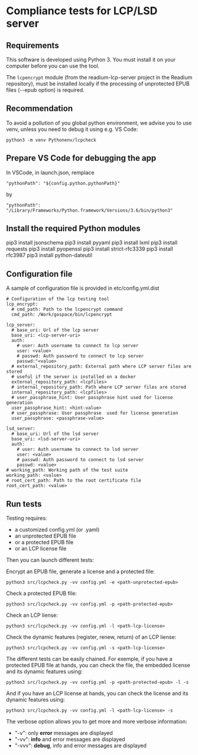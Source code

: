 # Compliance tests for LCP/LSD server

## Requirements

This software is developed using Python 3. You must install it on your computer before you can use the tool.

The `lcpencrypt` module (from the readium-lcp-server project in the Readium repository), must be installed locally if the processing of unprotected EPUB files (--epub option) is required.

## Recommendation

To avoid a pollution of you global python environment, we advise you to use venv, unless you need to debug it using e.g. VS Code:
```
python3 -m venv Pythonenv/lcpcheck
```

## Prepare VS Code for debugging the app

In VSCode, in launch.json, remplace

```
"pythonPath": "${config.python.pythonPath}"
```

by 

```
"pythonPath": "/Library/Frameworks/Python.framework/Versions/3.6/bin/python3"
```

## Install the required Python modules

pip3 install jsonschema
pip3 install pyyaml
pip3 install lxml
pip3 install requests
pip3 install pyopenssl
pip3 install strict-rfc3339
pip3 install rfc3987
pip3 install python-dateutil

## Configuration file

A sample of configuration file is provided in etc/config.yml.dist

```
# Configuration of the lcp testing tool
lcp_encrypt:
  # cmd_path: Path to the lcpencrypt command
  cmd_path: /Work/gospace/bin/lcpencrypt
  
lcp_server:
  # base_uri: Url of the lcp server
  base_uri: <lcp-server-uri>
  auth:
    # user: Auth username to connect to lcp server
    user: <value>
    # passwd: Auth password to connect to lcp server
    passwd:"<value>
  # external_repository_path: External path where LCP server files are stored 
  # useful if the server is installed on a docker
  external_repository_path: <lcpfiles>
  # internal_repository_path: Path where LCP server files are stored
  internal_repository_path: <lcpfiles>
  # user_passphrase_hint: User passphrase hint used for license generation
  user_passphrase_hint: <hint-value>
  # user_passphrase: User passphrase  used for license generation
  user_passphrase: <passphrase-value>

lsd_server:
  # base_uri: Url of the lsd server
  base_uri: <lsd-server-uri>
  auth:
    # user: Auth username to connect to lsd server
    user: <value>
    # passwd: Auth password to connect to lsd server
    passwd: <value>
# working_path: Working path of the test suite
working_path: <value>
# root_cert_path: Path to the root certificate file
root_cert_path: <value>
```

## Run tests

Testing requires:

  - a customized config.yml (or .yaml)
  - an unprotected EPUB file
  - or a protected EPUB file
  - or an LCP license file

Then you can launch different tests:

Encrypt an EPUB file, generate a license and a protected file:

```
python3 src/lcpcheck.py -vv config.yml -e <path-unprotected-epub>
```

Check a protected EPUB file:

```
python3 src/lcpcheck.py -vv config.yml -p <path-protected-epub>
```

Check an LCP liense:

```
python3 src/lcpcheck.py -vv config.yml -l <path-lcp-license>
```

Check the dynamic features (register, renew, return) of an LCP liense:

```
python3 src/lcpcheck.py -vv config.yml -s <path-lcp-license>
```

The different tests can be easily chained. For exemple, if you have a protected EPUB file at hands, you can check the file, the embedded license and its dynamic features using: 

```
python3 src/lcpcheck.py -vv config.yml -p <path-protected-epub> -l -s
```

And if you have an LCP license at hands, you can check the license and its dynamic features using: 

```
python3 src/lcpcheck.py -vv config.yml -l <path-lcp-license> -s
```

The verbose option allows you to get more and more verbose information:
  - "-v": only **error** messages are displayed
  - "-vv": **info** and error messages are displayed
  - "-vvv": **debug**, info and error messages are displayed
